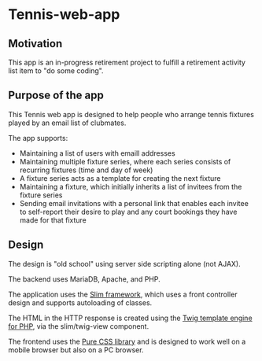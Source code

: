 # Tennis-web-app

## Motivation
This app is an in-progress retirement project to fulfill a retirement activity list item to "do some coding".

## Purpose of the app
This Tennis web app is designed to help people who arrange tennis fixtures played by an email list of clubmates.

The app supports:
- Maintaining a list of users with emaill addresses
- Maintaining multiple fixture series, where each series consists of recurring fixtures (time and day of week)
- A fixture series acts as a template for creating the next fixture
- Maintaining a fixture, which initially inherits a list of invitees from the fixture series
- Sending email invitations with a personal link that enables each invitee to self-report their desire to play and any court bookings they have made for that fixture

## Design
The design is "old school" using server side scripting alone (not AJAX).

The backend uses MariaDB, Apache, and PHP.

The application uses the [Slim framework](https://www.slimframework.com/), which uses a front controller design and supports autoloading of classes.

The HTML in the HTTP response is created using the [Twig template engine for PHP](https://twig.symfony.com/), via the slim/twig-view component.

The frontend uses the [Pure CSS library](https://purecss.io/) and is designed to work well on a mobile browser but also on a PC browser.

